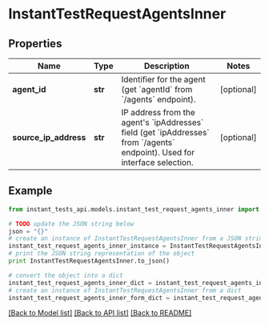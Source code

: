 # InstantTestRequestAgentsInner


## Properties
Name | Type | Description | Notes
------------ | ------------- | ------------- | -------------
**agent_id** | **str** | Identifier for the agent (get &#x60;agentId&#x60; from &#x60;/agents&#x60; endpoint). | [optional] 
**source_ip_address** | **str** | IP address from the agent&#39;s &#x60;ipAddresses&#x60; field (get &#x60;ipAddresses&#x60; from &#x60;/agents&#x60; endpoint). Used for interface selection. | [optional] 

## Example

```python
from instant_tests_api.models.instant_test_request_agents_inner import InstantTestRequestAgentsInner

# TODO update the JSON string below
json = "{}"
# create an instance of InstantTestRequestAgentsInner from a JSON string
instant_test_request_agents_inner_instance = InstantTestRequestAgentsInner.from_json(json)
# print the JSON string representation of the object
print InstantTestRequestAgentsInner.to_json()

# convert the object into a dict
instant_test_request_agents_inner_dict = instant_test_request_agents_inner_instance.to_dict()
# create an instance of InstantTestRequestAgentsInner from a dict
instant_test_request_agents_inner_form_dict = instant_test_request_agents_inner.from_dict(instant_test_request_agents_inner_dict)
```
[[Back to Model list]](../README.md#documentation-for-models) [[Back to API list]](../README.md#documentation-for-api-endpoints) [[Back to README]](../README.md)



